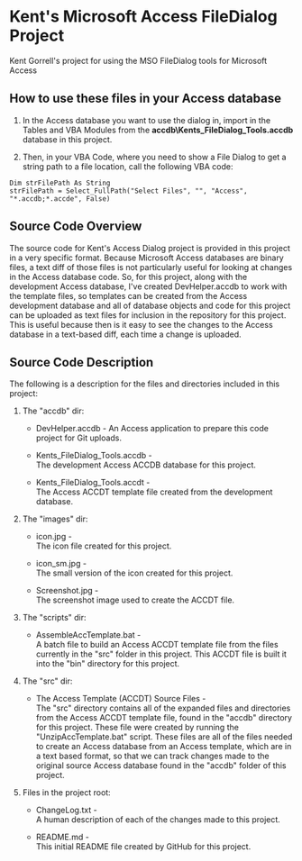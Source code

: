 # Kent's Microsoft Access FileDialog Project
Kent Gorrell's project for using the MSO FileDialog tools for Microsoft Access 


## How to use these files in your Access database

1. In the Access database you want to use the dialog in, import in the Tables 
   and VBA Modules from the **accdb\Kents_FileDialog_Tools.accdb** database in 
   this project.

2. Then, in your VBA Code, where you need to show a File Dialog to get a string
   path to a file location, call the following VBA code: 

```
Dim strFilePath As String
strFilePath = Select_FullPath("Select Files", "", "Access", "*.accdb;*.accde", False)
```


## Source Code Overview
The source code for Kent's Access Dialog project is provided in this project 
in a very specific format.  Because Microsoft Access databases are binary files, 
a text diff of those files is not particularly useful for looking at changes in 
the Access database code.  So, for this project, along with the development 
Access database, I've created DevHelper.accdb to work with the template files, so 
templates can be created from the Access development database and all of database 
objects and code for this project can be uploaded as text files for inclusion in 
the repository for this project.  This is useful because then is it easy to see 
the changes to the Access database in a text-based diff, each time a change is 
uploaded.


## Source Code Description
The following is a description for the files and directories included in this
project:


1. The "accdb" dir:

   * DevHelper.accdb - 
     An Access application to prepare this code project for Git uploads.     

   * Kents_FileDialog_Tools.accdb -      
     The development Access ACCDB database for this project.

   * Kents_FileDialog_Tools.accdt -      
     The Access ACCDT template file created from the development database. 

      
2. The "images" dir: 

   * icon.jpg -      
     The icon file created for this project.

   * icon_sm.jpg -      
     The small version of the icon created for this project.

   * Screenshot.jpg -      
     The screenshot image used to create the ACCDT file.


3. The "scripts" dir: 

   * AssembleAccTemplate.bat -      
     A batch file to build an Access ACCDT template file from the files
     currently in the "src" folder in this project.  This ACCDT file is 
     built it into the "bin" directory for this project.


4. The "src" dir:

   * The Access Template (ACCDT) Source Files -      
     The "src" directory contains all of the expanded files and directories 
     from the Access ACCDT template file, found in the "accdb" directory for 
     this project.  These file were created by running the 
     "UnzipAccTemplate.bat" script.  These files are all of the files needed
     to create an Access database from an Access template, which are in a text
     based format, so that we can track changes made to the original source 
     Access database found in the "accdb" folder of this project.


5. Files in the project root:

   * ChangeLog.txt -      
     A human description of each of the changes made to this project.  

   * README.md -     
     This initial README file created by GitHub for this project.

